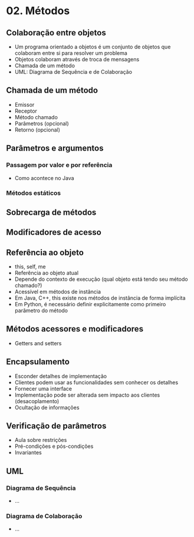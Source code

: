 # 02. Métodos

## Colaboração entre objetos
- Um programa orientado a objetos é um conjunto de objetos que colaboram entre si para resolver um problema
- Objetos colaboram através de troca de mensagens
- Chamada de um método
- UML: Diagrama de Sequência e de Colaboração

## Chamada de um método
- Emissor
- Receptor
- Método chamado
- Parâmetros (opcional)
- Retorno (opcional)

## Parâmetros e argumentos

### Passagem por valor e por referência
- Como acontece no Java

### Métodos estáticos

## Sobrecarga de métodos

## Modificadores de acesso

## Referência ao objeto
- this, self, me
- Referência ao objeto atual
- Depende do contexto de execução (qual objeto está tendo seu método chamado?)
- Acessível em métodos de instância
- Em Java, C++, this existe nos métodos de instância de forma implícita
- Em Python, é necessário definir explicitamente como primeiro parâmetro do método

## Métodos acessores e modificadores
- Getters and setters

## Encapsulamento
- Esconder detalhes de implementação
- Clientes podem usar as funcionalidades sem conhecer os detalhes
- Fornecer uma interface
- Implementação pode ser alterada sem impacto aos clientes (desacoplamento)
- Ocultação de informações

## Verificação de parâmetros
- Aula sobre restrições
- Pré-condições e pós-condições
- Invariantes

## UML

### Diagrama de Sequência
- ...

### Diagrama de Colaboração
- ...